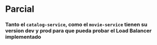 # Parcial

### Tanto el `catalog-service`, como el `movie-service` tienen su version dev y prod para que pueda probar el Load Balancer implementado
